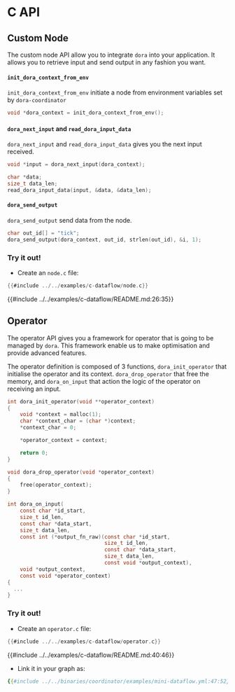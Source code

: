 # C API

## Custom Node

The custom node API allow you to integrate `dora` into your application. It allows you to retrieve input and send output in any fashion you want. 

#### `init_dora_context_from_env`

`init_dora_context_from_env` initiate a node from environment variables set by `dora-coordinator` 

```c
void *dora_context = init_dora_context_from_env();
```

#### `dora_next_input` and `read_dora_input_data`

`dora_next_input` and `read_dora_input_data` gives you the next input received.

```c
void *input = dora_next_input(dora_context);

char *data;
size_t data_len;
read_dora_input_data(input, &data, &data_len);
```

#### `dora_send_output`

`dora_send_output` send data from the node.

```c
char out_id[] = "tick";
dora_send_output(dora_context, out_id, strlen(out_id), &i, 1);
```
### Try it out!

- Create an `node.c` file:
```c
{{#include ../../examples/c-dataflow/node.c}}
```

{{#include ../../examples/c-dataflow/README.md:26:35}}


## Operator

The operator API gives you a framework for operator that is going to be managed by `dora`. This framework enable us to make optimisation and provide advanced features.

The operator definition is composed of 3 functions, `dora_init_operator` that initialise the operator and its context. `dora_drop_operator` that free the memory, and `dora_on_input` that action the logic of the operator on receiving an input.

```c
int dora_init_operator(void **operator_context)
{
    void *context = malloc(1);
    char *context_char = (char *)context;
    *context_char = 0;

    *operator_context = context;

    return 0;
}

void dora_drop_operator(void *operator_context)
{
    free(operator_context);
}

int dora_on_input(
    const char *id_start,
    size_t id_len,
    const char *data_start,
    size_t data_len,
    const int (*output_fn_raw)(const char *id_start,
                               size_t id_len,
                               const char *data_start,
                               size_t data_len,
                               const void *output_context),
    void *output_context,
    const void *operator_context)
{
  ...
}
```
### Try it out!

- Create an `operator.c` file:
```c
{{#include ../../examples/c-dataflow/operator.c}}
```

{{#include ../../examples/c-dataflow/README.md:40:46}}

- Link it in your graph as:
```yaml
{{#include ../../binaries/coordinator/examples/mini-dataflow.yml:47:52}}
```